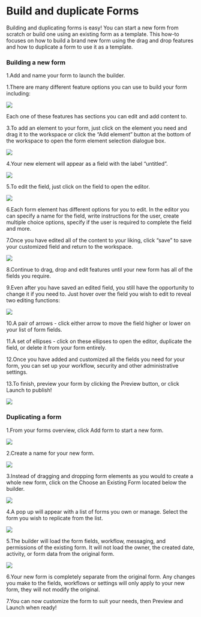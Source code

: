 # Build and duplicate Forms



Building and duplicating forms is easy! You can start a new form from scratch or build one using an existing form as a template. This how-to focuses on how to build a brand new form using the drag and drop features and how to duplicate a form to use it as a template.

### Building a new form

1.Add and name your form to launch the builder.

1.There are many different feature options you can use to build your form including:  


![](../../../.gitbook/assets/1%20%2824%29.png)



Each one of these features has sections you can edit and add content to.

3.To add an element to your form, just click on the element you need and drag it to the workspace or click the “Add element” button at the bottom of the workspace to open the form element selection dialogue box.

![](../../../.gitbook/assets/2.png)

4.Your new element will appear as a field with the label “untitled”.

![](../../../.gitbook/assets/3%20%2812%29.png)

5.To edit the field, just click on the field to open the editor.

![](../../../.gitbook/assets/4%20%286%29.png)



6.Each form element has different options for you to edit. In the editor you can specify a name for the field, write instructions for the user, create multiple choice options, specify if the user is required to complete the field and more.

7.Once you have edited all of the content to your liking, click “save” to save your customized field and return to the workspace.  


![](../../../.gitbook/assets/5%20%288%29.png)



8.Continue to drag, drop and edit features until your new form has all of the fields you require.

9.Even after you have saved an edited field, you still have the opportunity to change it if you need to. Just hover over the field you wish to edit to reveal two editing functions:  


![](../../../.gitbook/assets/6%20%286%29.png)



10.A pair of arrows - click either arrow to move the field higher or lower on your list of form fields.

11.A set of ellipses - click on these ellipses to open the editor, duplicate the field, or delete it from your form entirely.

12.Once you have added and customized all the fields you need for your form, you can set up your workflow, security and other administrative settings.

13.To finish, preview your form by clicking the Preview button, or click Launch to publish!  


![](../../../.gitbook/assets/7.png)

### Duplicating a form

1.From your forms overview, click Add form to start a new form.

![](../../../.gitbook/assets/8%20%284%29.png)

2.Create a name for your new form.

![](../../../.gitbook/assets/9%20%285%29.png)

3.Instead of dragging and dropping form elements as you would to create a whole new form, click on the Choose an Existing Form located below the builder.

![](../../../.gitbook/assets/10.png)

4.A pop up will appear with a list of forms you own or manage. Select the form you wish to replicate from the list.

![](../../../.gitbook/assets/11%20%284%29.png)

5.The builder will load the form fields, workflow, messaging, and permissions of the existing form. It will not load the owner, the created date, activity, or form data from the original form.

![](../../../.gitbook/assets/12%20%283%29.png)



6.Your new form is completely separate from the original form. Any changes you make to the fields, workflows or settings will only apply to your new form, they will not modify the original.

7.You can now customize the form to suit your needs, then Preview and Launch when ready!


